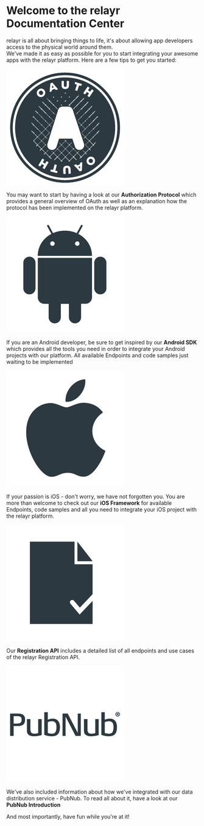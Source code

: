 # Welcome to the relayr Documentation Center 

<p class="large"> relayr is all about bringing things to life, it's about allowing app developers access to the physical world around them. 

<br />
We've made it as easy as possible for you to start integrating your awesome apps with the relayr platform. Here are a few tips to get you started: </p>


<div class="category"> 
<a href="https://developer.relayr.io/documents/Authorization/Reference">
<img src="assets/OAuth_logo.png" alt="" title=""></a>
<p>
    You may want to start by having a look at our <b> Authorization Protocol</b> which provides a general overview of OAuth as well as an explanation how the protocol has been implemented on the relayr platform.
  </p>
 </div>


<div class="category"> 
<a href="https://developer.relayr.io/documents/Android/Reference">
<img src="assets/Android_logo.png" alt="" title=""></a>
<p>
    If you are an Android developer, be sure to get inspired by our <b> Android SDK </b> which provides all the tools you need in order to integrate your Android projects with our platform. All available Endpoints and code samples just waiting to be implemented
  </p>
 </div>


<div class="category"> 
<a href="https://developer.relayr.io/documents/iOS/Reference">
<img src="assets/Apple_logo.png" alt="" title=""></a>
<p>
    If your passion is iOS - don't worry, we have not forgotten you. You are more than welcome to check out our <b>iOS Framework</b> for available Endpoints, code samples and all you need to integrate your iOS project with the relayr platform.
  </p>
 </div>


<div class="category"> 
<a href="https://developer.relayr.io/documents/Registration/Introduction">
<img src="assets/Registration_icon.png" alt="" title=""></a>
<p>
    Our <b>Registration API</b> includes a detailed list of all endpoints and use cases of the relayr Registration API. 
  </p>
 </div>


<div class="category"> 
<a href="https://developer.relayr.io/documents/PubNub/Reference">
<img src="assets/PubNub_logo.png" alt="" title=""></a>
<p>
    We've also included information about how we've integrated with our data distribution service - PubNub. To read all about it, have a look at our <b> PubNub Introduction</b>
  </p>
 </div>

And most importantly, have fun while you're at it!




